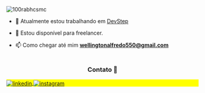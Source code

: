  
<p align="left"> <img src="https://komarev.com/ghpvc/?username=welldecode&label=Profile%20views&color=0e75b6&style=flat" alt="100rabhcsmc" /> </p>
 
- 🔭 Atualmente estou trabalhando em <a href="https://devstep.com.br" target="blank">DevStep</a>
 
- 🤝 Estou disponível para freelancer.   

- 📫 Como chegar até mim **wellingtonalfredo550@gmail.com** 
<br/><br/> 
<h3 align="center" > Contato 🤝 </h3>

 <p align="left" style="background:yellow"> 
<a href="https://linkedin.com/in/wellington-alfredo" target="_blank">
  <img align="center" src="https://img.shields.io/badge/wellington-alfredo?style=flat&logo=linkedin" alt="linkedin"/>
</a>
<a href="https://instagram.com/wellington.henriquee" target="_blank">
 <img align="center" src="https://img.shields.io/badge/wellington-henriqueee?style=flat&logo=instagram" alt="instagram"/>
</a> 
</p 
